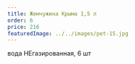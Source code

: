```yaml
---
title: Жемчужина Крыма 1,5 л
order: 6
price: 216
featuredImage: ../../images/pet-15.jpg
---
```


вода НЕгазированная, 6 шт
